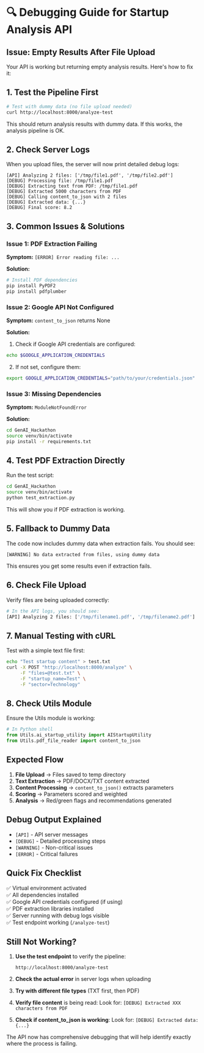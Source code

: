 # 🔍 Debugging Guide for Startup Analysis API

## Issue: Empty Results After File Upload

Your API is working but returning empty analysis results. Here's how to fix it:

## 1. Test the Pipeline First

```bash
# Test with dummy data (no file upload needed)
curl http://localhost:8000/analyze-test
```

This should return analysis results with dummy data. If this works, the analysis pipeline is OK.

## 2. Check Server Logs

When you upload files, the server will now print detailed debug logs:

```
[API] Analyzing 2 files: ['/tmp/file1.pdf', '/tmp/file2.pdf']
[DEBUG] Processing file: /tmp/file1.pdf
[DEBUG] Extracting text from PDF: /tmp/file1.pdf
[DEBUG] Extracted 5000 characters from PDF
[DEBUG] Calling content_to_json with 2 files
[DEBUG] Extracted data: {...}
[DEBUG] Final score: 8.2
```

## 3. Common Issues & Solutions

### Issue 1: PDF Extraction Failing
**Symptom:** `[ERROR] Error reading file: ...`

**Solution:**
```bash
# Install PDF dependencies
pip install PyPDF2
pip install pdfplumber
```

### Issue 2: Google API Not Configured
**Symptom:** `content_to_json` returns None

**Solution:**
1. Check if Google API credentials are configured:
```bash
echo $GOOGLE_APPLICATION_CREDENTIALS
```

2. If not set, configure them:
```bash
export GOOGLE_APPLICATION_CREDENTIALS="path/to/your/credentials.json"
```

### Issue 3: Missing Dependencies
**Symptom:** `ModuleNotFoundError`

**Solution:**
```bash
cd GenAI_Hackathon
source venv/bin/activate
pip install -r requirements.txt
```

## 4. Test PDF Extraction Directly

Run the test script:
```bash
cd GenAI_Hackathon
source venv/bin/activate
python test_extraction.py
```

This will show you if PDF extraction is working.

## 5. Fallback to Dummy Data

The code now includes dummy data when extraction fails. You should see:
```
[WARNING] No data extracted from files, using dummy data
```

This ensures you get some results even if extraction fails.

## 6. Check File Upload

Verify files are being uploaded correctly:
```bash
# In the API logs, you should see:
[API] Analyzing 2 files: ['/tmp/filename1.pdf', '/tmp/filename2.pdf']
```

## 7. Manual Testing with cURL

Test with a simple text file first:
```bash
echo "Test startup content" > test.txt
curl -X POST "http://localhost:8000/analyze" \
     -F "files=@test.txt" \
     -F "startup_name=Test" \
     -F "sector=Technology"
```

## 8. Check Utils Module

Ensure the Utils module is working:
```python
# In Python shell
from Utils.ai_startup_utility import AIStartupUtility
from Utils.pdf_file_reader import content_to_json
```

## Expected Flow

1. **File Upload** → Files saved to temp directory
2. **Text Extraction** → PDF/DOCX/TXT content extracted
3. **Content Processing** → `content_to_json()` extracts parameters
4. **Scoring** → Parameters scored and weighted
5. **Analysis** → Red/green flags and recommendations generated

## Debug Output Explained

- `[API]` - API server messages
- `[DEBUG]` - Detailed processing steps
- `[WARNING]` - Non-critical issues
- `[ERROR]` - Critical failures

## Quick Fix Checklist

✅ Virtual environment activated  
✅ All dependencies installed  
✅ Google API credentials configured (if using)  
✅ PDF extraction libraries installed  
✅ Server running with debug logs visible  
✅ Test endpoint working (`/analyze-test`)  

## Still Not Working?

1. **Use the test endpoint** to verify the pipeline:
   ```
   http://localhost:8000/analyze-test
   ```

2. **Check the actual error** in server logs when uploading

3. **Try with different file types** (TXT first, then PDF)

4. **Verify file content** is being read:
   Look for: `[DEBUG] Extracted XXX characters from PDF`

5. **Check if content_to_json is working**:
   Look for: `[DEBUG] Extracted data: {...}`

The API now has comprehensive debugging that will help identify exactly where the process is failing.
